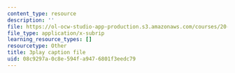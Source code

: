 ```yaml
---
content_type: resource
description: ''
file: https://ol-ocw-studio-app-production.s3.amazonaws.com/courses/20-219-becoming-the-next-bill-nye-writing-and-hosting-the-educational-show-january-iap-2015/08c9297a0c8e594fa9476801f3eedc79_tgUyvasUtbA.vtt
file_type: application/x-subrip
learning_resource_types: []
resourcetype: Other
title: 3play caption file
uid: 08c9297a-0c8e-594f-a947-6801f3eedc79
---
```

